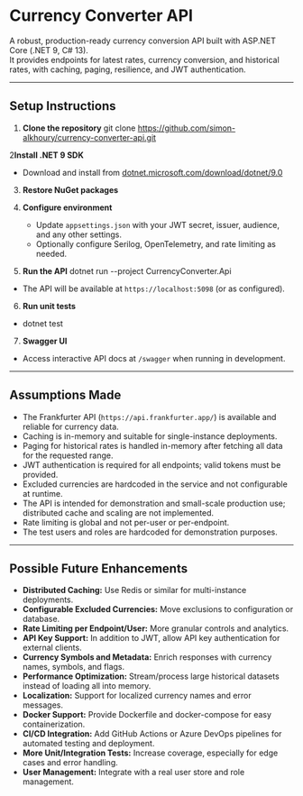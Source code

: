 # Currency Converter API

A robust, production-ready currency conversion API built with ASP.NET Core (.NET 9, C# 13).  
It provides endpoints for latest rates, currency conversion, and historical rates, with caching, paging, resilience, and JWT authentication.

---

## Setup Instructions

1. **Clone the repository**
git clone https://github.com/simon-alkhoury/currency-converter-api.git

2**Install .NET 9 SDK**
   - Download and install from [dotnet.microsoft.com/download/dotnet/9.0](https://dotnet.microsoft.com/download/dotnet/9.0)

3. **Restore NuGet packages**

4. **Configure environment**
   - Update `appsettings.json` with your JWT secret, issuer, audience, and any other settings.
   - Optionally configure Serilog, OpenTelemetry, and rate limiting as needed.

5. **Run the API**
  dotnet run --project CurrencyConverter.Api
- The API will be available at `https://localhost:5098` (or as configured).

6. **Run unit tests**
 - dotnet test


7. **Swagger UI**
- Access interactive API docs at `/swagger` when running in development.

---

## Assumptions Made

- The Frankfurter API (`https://api.frankfurter.app/`) is available and reliable for currency data.
- Caching is in-memory and suitable for single-instance deployments.
- Paging for historical rates is handled in-memory after fetching all data for the requested range.
- JWT authentication is required for all endpoints; valid tokens must be provided.
- Excluded currencies are hardcoded in the service and not configurable at runtime.
- The API is intended for demonstration and small-scale production use; distributed cache and scaling are not implemented.
- Rate limiting is global and not per-user or per-endpoint.
- The test users and roles are hardcoded for demonstration purposes.

---

## Possible Future Enhancements

- **Distributed Caching:** Use Redis or similar for multi-instance deployments.
- **Configurable Excluded Currencies:** Move exclusions to configuration or database.
- **Rate Limiting per Endpoint/User:** More granular controls and analytics.
- **API Key Support:** In addition to JWT, allow API key authentication for external clients.
- **Currency Symbols and Metadata:** Enrich responses with currency names, symbols, and flags.
- **Performance Optimization:** Stream/process large historical datasets instead of loading all into memory.
- **Localization:** Support for localized currency names and error messages.
- **Docker Support:** Provide Dockerfile and docker-compose for easy containerization.
- **CI/CD Integration:** Add GitHub Actions or Azure DevOps pipelines for automated testing and deployment.
- **More Unit/Integration Tests:** Increase coverage, especially for edge cases and error handling.
- **User Management:** Integrate with a real user store and role management.

